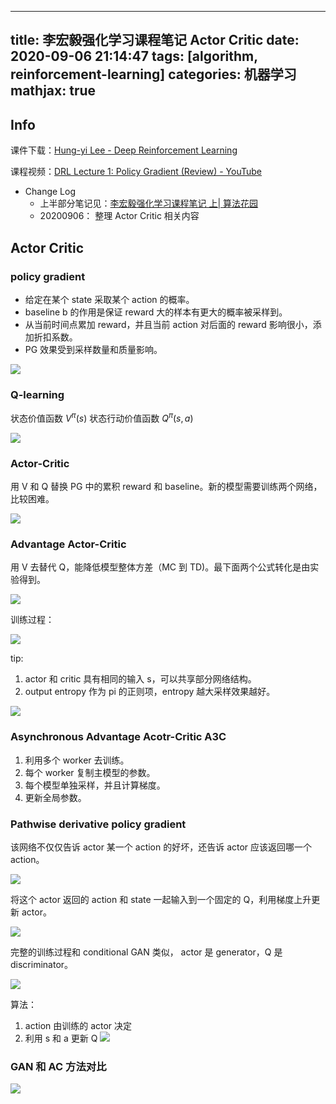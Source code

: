  ---
title: 李宏毅强化学习课程笔记 Actor Critic
date: 2020-09-06 21:14:47
tags: [algorithm, reinforcement-learning]
categories: 机器学习
mathjax: true
---

## Info 

课件下载：[Hung-yi Lee - Deep Reinforcement Learning](http://speech.ee.ntu.edu.tw/~tlkagk/courses_MLDS18.html)

课程视频：[DRL Lecture 1: Policy Gradient (Review) - YouTube](https://www.youtube.com/watch?v=z95ZYgPgXOY&list=PLJV_el3uVTsODxQFgzMzPLa16h6B8kWM_)

- Change Log
    - 上半部分笔记见：[李宏毅强化学习课程笔记 上| 算法花园](https://xiang578.com/post/reinforce-learnning-basic.html)
    - 20200906： 整理 Actor Critic 相关内容
    
## Actor Critic

### policy gradient

- 给定在某个 state 采取某个 action 的概率。
- baseline b 的作用是保证 reward 大的样本有更大的概率被采样到。
- 从当前时间点累加 reward，并且当前 action 对后面的 reward 影响很小，添加折扣系数。
- PG 效果受到采样数量和质量影响。

![](https://media.xiang578.com/15731332476541.jpg)

### Q-learning

状态价值函数 $V^{\pi}(s)$ 
状态行动价值函数 $Q^{\pi}(s,a)$ 

![](https://media.xiang578.com/15731335120798.jpg)

### Actor-Critic

用 V 和 Q 替换 PG 中的累积 reward 和 baseline。新的模型需要训练两个网络，比较困难。

![](https://media.xiang578.com/15731338724158.jpg)


### Advantage Actor-Critic

用 V 去替代 Q，能降低模型整体方差（MC 到 TD)。最下面两个公式转化是由实验得到。

![](https://media.xiang578.com/15731340046945.jpg)

训练过程：



![](https://media.xiang578.com/15731341766172.jpg)

tip:

1. actor 和 critic 具有相同的输入 s，可以共享部分网络结构。
2. output entropy 作为 pi 的正则项，entropy 越大采样效果越好。

![](https://media.xiang578.com/15731342994690.jpg)

### Asynchronous Advantage Acotr-Critic A3C

1. 利用多个 worker 去训练。
2. 每个 worker 复制主模型的参数。
3. 每个模型单独采样，并且计算梯度。
4. 更新全局参数。
                                    
### Pathwise derivative policy gradient

该网络不仅仅告诉 actor 某一个 action 的好坏，还告诉 actor 应该返回哪一个 action。

![](https://media.xiang578.com/15731346701840.jpg)

将这个 actor 返回的 action 和 state 一起输入到一个固定的 Q，利用梯度上升更新 actor。

![](https://media.xiang578.com/15731348191409.jpg)
 
 完整的训练过程和 conditional GAN 类似， actor 是 generator，Q 是 discriminator。
 
 ![](https://media.xiang578.com/15731350424130.jpg)

算法：

1. action 由训练的 actor 决定
2. 利用 s 和 a 更新 Q
![](https://media.xiang578.com/15731351315860.jpg)

### GAN 和 AC 方法对比

![](https://media.xiang578.com/15731353632450.jpg)
